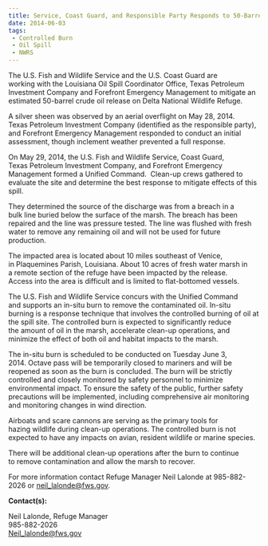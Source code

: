 ```yaml
---
title: Service, Coast Guard, and Responsible Party Responds to 50-Barrel Oil Spill on Delta National Wildlife Refuge with Controlled Burn
date: 2014-06-03
tags:
 - Controlled Burn
 - Oil Spill
 - NWRS
---
```


The U.S. Fish and Wildlife Service and the U.S. Coast Guard are working with the Louisiana Oil Spill Coordinator Office, Texas Petroleum Investment Company and Forefront Emergency Management to mitigate an estimated 50-barrel crude oil release on Delta National Wildlife Refuge.  

A silver sheen was observed by an aerial overflight on May 28, 2014\. Texas Petroleum Investment Company (identified as the responsible party), and Forefront Emergency Management responded to conduct an initial assessment, though inclement weather prevented a full response.  

On May 29, 2014, the U.S. Fish and Wildlife Service, Coast Guard, Texas Petroleum Investment Company, and Forefront Emergency Management formed a Unified Command.  Clean-up crews gathered to evaluate the site and determine the best response to mitigate effects of this spill.  

They determined the source of the discharge was from a breach in a bulk line buried below the surface of the marsh. The breach has been repaired and the line was pressure tested. The line was flushed with fresh water to remove any remaining oil and will not be used for future production.  

The impacted area is located about 10 miles southeast of Venice, in Plaquemines Parish, Louisiana. About 10 acres of fresh water marsh in a remote section of the refuge have been impacted by the release. Access into the area is difficult and is limited to flat-bottomed vessels.  

The U.S. Fish and Wildlife Service concurs with the Unified Command and supports an in-situ burn to remove the contaminated oil. In-situ burning is a response technique that involves the controlled burning of oil at the spill site. The controlled burn is expected to significantly reduce the amount of oil in the marsh, accelerate clean-up operations, and minimize the effect of both oil and habitat impacts to the marsh.  

The in-situ burn is scheduled to be conducted on Tuesday June 3, 2014. Octave pass will be temporarily closed to mariners and will be reopened as soon as the burn is concluded. The burn will be strictly controlled and closely monitored by safety personnel to minimize environmental impact. To ensure the safety of the public, further safety precautions will be implemented, including comprehensive air monitoring and monitoring changes in wind direction.  

Airboats and scare cannons are serving as the primary tools for hazing wildlife during clean-up operations. The controlled burn is not expected to have any impacts on avian, resident wildlife or marine species.  

There will be additional clean-up operations after the burn to continue to remove contamination and allow the marsh to recover.  

For more information contact Refuge Manager Neil Lalonde at 985-882-2026 or [neil_lalonde@fws.gov](mailto:neil_lalonde@fws.gov).

**Contact(s):**  

Neil Lalonde, Refuge Manager  
985-882-2026  
[Neil_lalonde@fws.gov](mailto:Neil_lalonde@fws.gov) 
